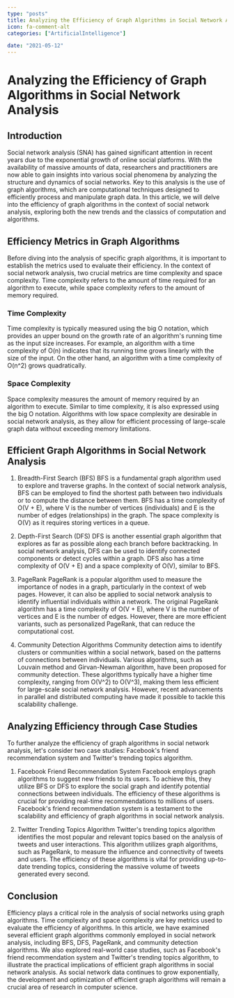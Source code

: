 ```yaml
---
type: "posts"
title: Analyzing the Efficiency of Graph Algorithms in Social Network Analysis
icon: fa-comment-alt
categories: ["ArtificialIntelligence"]

date: "2021-05-12"
---
```




# Analyzing the Efficiency of Graph Algorithms in Social Network Analysis

## Introduction
Social network analysis (SNA) has gained significant attention in recent years due to the exponential growth of online social platforms. With the availability of massive amounts of data, researchers and practitioners are now able to gain insights into various social phenomena by analyzing the structure and dynamics of social networks. Key to this analysis is the use of graph algorithms, which are computational techniques designed to efficiently process and manipulate graph data. In this article, we will delve into the efficiency of graph algorithms in the context of social network analysis, exploring both the new trends and the classics of computation and algorithms.

## Efficiency Metrics in Graph Algorithms
Before diving into the analysis of specific graph algorithms, it is important to establish the metrics used to evaluate their efficiency. In the context of social network analysis, two crucial metrics are time complexity and space complexity. Time complexity refers to the amount of time required for an algorithm to execute, while space complexity refers to the amount of memory required.

### Time Complexity
Time complexity is typically measured using the big O notation, which provides an upper bound on the growth rate of an algorithm's running time as the input size increases. For example, an algorithm with a time complexity of O(n) indicates that its running time grows linearly with the size of the input. On the other hand, an algorithm with a time complexity of O(n^2) grows quadratically.

### Space Complexity
Space complexity measures the amount of memory required by an algorithm to execute. Similar to time complexity, it is also expressed using the big O notation. Algorithms with low space complexity are desirable in social network analysis, as they allow for efficient processing of large-scale graph data without exceeding memory limitations.

## Efficient Graph Algorithms in Social Network Analysis
1. Breadth-First Search (BFS)
BFS is a fundamental graph algorithm used to explore and traverse graphs. In the context of social network analysis, BFS can be employed to find the shortest path between two individuals or to compute the distance between them. BFS has a time complexity of O(V + E), where V is the number of vertices (individuals) and E is the number of edges (relationships) in the graph. The space complexity is O(V) as it requires storing vertices in a queue.

2. Depth-First Search (DFS)
DFS is another essential graph algorithm that explores as far as possible along each branch before backtracking. In social network analysis, DFS can be used to identify connected components or detect cycles within a graph. DFS also has a time complexity of O(V + E) and a space complexity of O(V), similar to BFS.

3. PageRank
PageRank is a popular algorithm used to measure the importance of nodes in a graph, particularly in the context of web pages. However, it can also be applied to social network analysis to identify influential individuals within a network. The original PageRank algorithm has a time complexity of O(V + E), where V is the number of vertices and E is the number of edges. However, there are more efficient variants, such as personalized PageRank, that can reduce the computational cost.

4. Community Detection Algorithms
Community detection aims to identify clusters or communities within a social network, based on the patterns of connections between individuals. Various algorithms, such as Louvain method and Girvan-Newman algorithm, have been proposed for community detection. These algorithms typically have a higher time complexity, ranging from O(V^2) to O(V^3), making them less efficient for large-scale social network analysis. However, recent advancements in parallel and distributed computing have made it possible to tackle this scalability challenge.

## Analyzing Efficiency through Case Studies
To further analyze the efficiency of graph algorithms in social network analysis, let's consider two case studies: Facebook's friend recommendation system and Twitter's trending topics algorithm.

1. Facebook Friend Recommendation System
Facebook employs graph algorithms to suggest new friends to its users. To achieve this, they utilize BFS or DFS to explore the social graph and identify potential connections between individuals. The efficiency of these algorithms is crucial for providing real-time recommendations to millions of users. Facebook's friend recommendation system is a testament to the scalability and efficiency of graph algorithms in social network analysis.

2. Twitter Trending Topics Algorithm
Twitter's trending topics algorithm identifies the most popular and relevant topics based on the analysis of tweets and user interactions. This algorithm utilizes graph algorithms, such as PageRank, to measure the influence and connectivity of tweets and users. The efficiency of these algorithms is vital for providing up-to-date trending topics, considering the massive volume of tweets generated every second.

## Conclusion
Efficiency plays a critical role in the analysis of social networks using graph algorithms. Time complexity and space complexity are key metrics used to evaluate the efficiency of algorithms. In this article, we have examined several efficient graph algorithms commonly employed in social network analysis, including BFS, DFS, PageRank, and community detection algorithms. We also explored real-world case studies, such as Facebook's friend recommendation system and Twitter's trending topics algorithm, to illustrate the practical implications of efficient graph algorithms in social network analysis. As social network data continues to grow exponentially, the development and optimization of efficient graph algorithms will remain a crucial area of research in computer science.